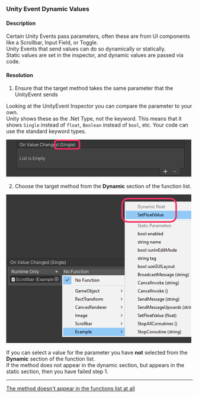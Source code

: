 ### Unity Event Dynamic Values
#### Description
Certain Unity Events pass parameters, often these are from UI components like a Scrollbar, Input Field, or Toggle.  
Unity Events that send values can do so dynamically or statically.  
Static values are set in the inspector, and dynamic values are passed via code.

#### Resolution

1. Ensure that the target method takes the same parameter that the UnityEvent sends  

Looking at the UnityEvent Inspector you can compare the parameter to your own.  
Unity shows these as the .Net Type, not the keyword. This means that it shows `Single` instead of `float`, `Boolean` instead of `bool`, etc. Your code can use the standard keyword types.

![Unity Event Parameters](unity-event-parameters.png)

2. Choose the target method from the **Dynamic** section of the function list.  

![Dynamic Unity Event](unity-event-dynamic.png)

If you can select a value for the parameter you have **not** selected from the **Dynamic** section of the function list.  
If the method does not appear in the dynamic section, but appears in the static section, then you have failed step 1.

---  

[The method doesn't appear in the functions list at all](Method%20Requirements.md)